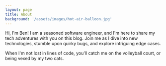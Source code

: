 ```yaml
---
layout: page
title: About
background: '/assets/images/hot-air-balloon.jpg'
---
```

Hi, I'm Ben! I am a seasoned software engineer, and I'm here to share my tech adventures with you on this blog. Join me as I dive into new technologies, stumble upon quirky bugs, and explore intriguing edge cases.

When I'm not lost in lines of code, you'll catch me on the volleyball court, or being vexed by my two cats.
